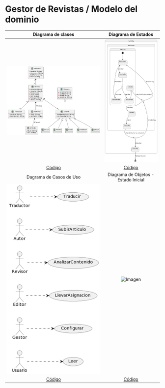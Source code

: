 # Gestor de Revistas / Modelo del dominio

|Diagrama de clases|Diagrama de Estados|
|:-:|:-:|
|![Imagen](modeloDelDominio/modeloDelDominio.png)|![Imagen](diagramaDeEstados/diagramaDeEstados.png)
|[Código](modeloDelDominio/modeloDelDominio.puml)|[Código](diagramaDeEstados/diagramaDeEstados.puml)
|Dagrama de Casos de Uso|Diagrama de Objetos - Estado Inicial|
|![Imagen](casosDeUso/casosDeUso.png)|![Imagen](objetosDelDominio/objetosDelDominio_EstadoInicial.png)
|[Código](casosDeUso/casosDeUso.puml)|[Código](objetosDelDominio/objetosDelDominio_EstadoInicial.puml)

